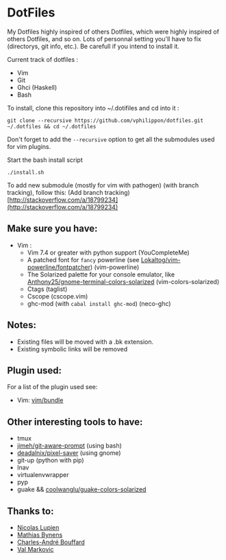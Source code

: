 DotFiles
========


My Dotfiles highly inspired of others Dotfiles, which were highly inspired of others Dotfiles, and so on.
Lots of personnal setting you'll have to fix (directorys, git info, etc.).
Be carefull if you intend to install it.

Current track of dotfiles :
* Vim
* Git
* Ghci (Haskell)
* Bash


To install, clone this repository into ~/.dotifiles and cd into it :

    git clone --recursive https://github.com/vphilippon/dotfiles.git ~/.dotfiles && cd ~/.dotfiles

Don't forget to add the `--recursive` option to get all the submodules used for vim plugins.

Start the bash install script

    ./install.sh

To add new submodule (mostly for vim with pathogen) (with branch tracking), follow this: (Add branch tracking)
  [http://stackoverflow.com/a/18799234](http://stackoverflow.com/a/18799234)

Make sure you have:
-------------------
* Vim :
  * Vim 7.4 or greater with python support (YouCompleteMe)
  * A patched font for `fancy` powerline (see [Lokaltog/vim-powerline/fontpatcher](https://github.com/Lokaltog/vim-powerline/tree/develop/fontpatcher)) (vim-powerline)
  * The Solarized palette for your console emulator, like [Anthony25/gnome-terminal-colors-solarized](https://github.com/Anthony25/gnome-terminal-colors-solarized) (vim-colors-solarized)
  * Ctags (taglist)
  * Cscope (cscope.vim)
  * ghc-mod (with `cabal install ghc-mod`) (neco-ghc)

Notes:
-----
* Existing files will be moved with a .bk extension.
* Existing symbolic links will be removed

Plugin used:
------------
For a list of the plugin used see:
* Vim: [vim/bundle](./vim/bundle)

Other interesting tools to have:
--------------------------------
* tmux
* [jimeh/git-aware-prompt](https://github.com/jimeh/git-aware-prompt) (using bash)
* [deadalnix/pixel-saver](https://github.com/deadalnix/pixel-saver) (using gnome)
* git-up (python with pip)
* lnav
* virtualenvwrapper
* pyp
* guake && [coolwanglu/guake-colors-solarized](https://github.com/coolwanglu/guake-colors-solarized)

## Thanks to:

* [Nicolas Lupien](https://github.com/niclupien)
* [Mathias Bynens](https://github.com/mathiasbynens)
* [Charles-André Bouffard](https://github.com/cabouffard)
* [Val Markovic](https://github.com/Valloric)
